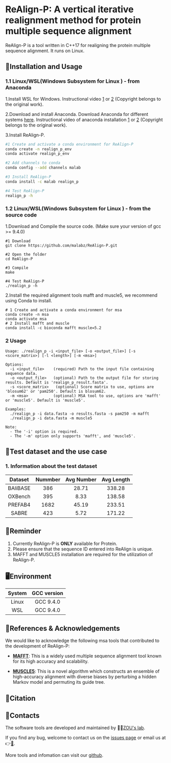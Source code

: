 # ReAlign-P: A vertical iterative realignment method for protein multiple sequence alignment

ReAlign-P is a tool written in C++17 for realigning the protein multiple sequence alignment. It runs on Linux.

## 🔨Installation and Usage

### 1.1 Linux/WSL(Windows Subsystem for Linux ) - from Anaconda
1.Install WSL for Windows. Instructional video [1](https://www.youtube.com/watch?v=X-DHaQLrBi8&t=5s) or [2](http://lab.malab.cn/%7Etfr/1.mp4) (Copyright belongs to the original work).

2.Download and install Anaconda. Download Anaconda for different systems [here](https://www.anaconda.com/products/distribution#Downloads). Instructional video of anaconda installation [1](https://www.youtube.com/watch?v=AshsPB3KT-E) or [2](http://lab.malab.cn/%7Etfr/Install_anaconda_in_Linux.mp4) (Copyright belongs to the original work).

3.Install ReAlign-P.
```bash
#1 Create and activate a conda environment for ReAlign-P
conda create -n realign_p_env
conda activate realign_p_env

#2 Add channels to conda
conda config --add channels malab

#3 Install ReAlign-P
conda install -c malab realign_p

#4 Test ReAlign-P
realign_p -h
```

### 1.2 Linux/WSL(Windows Subsystem for Linux ) - from the source code

1.Download and Compile the source code. (Make sure your version of gcc >= 9.4.0)
```shell
#1 Download
git clone https://github.com/malabz/ReAlign-P.git

#2 Open the folder
cd ReAlign-P

#3 Compile
make

#4 Test ReAlign-P
./realign_p -h
```

2.Install the required alignment tools mafft and muscle5, we recommend using Conda to install.
```shell
# 1 Create and activate a conda environment for msa
conda create -n msa
conda activate msa
# 2 Install mafft and muscle
conda install -c bioconda mafft muscle=5.2
```

### 2 Usage
```
Usage: ./realign_p -i <input_file> [-o <output_file>] [-s <score_matrix>] [-l <length>] [-m <msa>]

Options:
  -i <input_file>    (required) Path to the input file containing sequence data.
  -o <output_file>   (optional) Path to the output file for storing results. Default is 'realign_p_result.fasta'.
  -s <score_matrix>   (optional) Score matrix to use, options are 'blosum62' or 'pam250'. Default is blosum62.
  -m <msa>           (optional) MSA tool to use, options are 'mafft' or 'muscle5'. Default is 'muscle5'.

Examples:
  ./realign_p -i data.fasta -o results.fasta -s pam250 -m mafft
  ./realign_p -i data.fasta -m muscle5

Note:
  - The '-i' option is required.
  - The '-m' option only supports 'mafft', and 'muscle5'.
```

## 🔬Test dataset and the use case
### 1. Information about the test dataset
Dataset|Nummber|Avg Number|Avg Length
:---:|:---:|:---:|:---:
BAliBASE|386|28.71|338.28
OXBench|395|8.33|138.58
PREFAB4|1682|45.19|233.51
SABRE|423|5.72|171.22

<!-- ### 2. The use case
```shell
# Download data
wget http://lab.malab.cn/soft/ReAlign-N/data/16s_like.tar.gz

# Unzip data
tar -zxvf 16s_like.tar.gz

# Get the folder path
cd 16s_like

# Run ReAlign-P

``` -->

## 📍Reminder
1. Currently ReAlign-P is **ONLY** available for Protein. 
2. Please ensure that the sequence ID entered into ReAlign is unique.
3. MAFFT and MUSCLE5 installation are required for the utilization of ReAlign-P. 

## 🖥️Environment
System|GCC version
:---:|:---:
Linux|GCC 9.4.0
WSL|GCC 9.4.0

## 🙏References & Acknowledgements
We would like to acknowledge the following msa tools that contributed to the development of ReAlign-P:

- **[MAFFT](https://mafft.cbrc.jp/alignment/server/index.html)**: This is a widely used multiple sequence alignment tool known for its high accuracy and scalability.

- **[MUSCLE5](https://www.drive5.com/muscle/)**: This is a novel algorithm which constructs an ensemble of high-accuracy alignment with diverse biases by perturbing a hidden Markov model and permuting its guide tree. 

## 🔖Citation

## 👋Contacts
The software tools are developed and maintained by 🧑‍🏫[ZOU's lab](http://lab.malab.cn/~zq/en/index.html).

If you find any bug, welcome to contact us on the [issues page](https://github.com/malabz/ReAlign-P/issues) or email us at 👉[📩](zhai1xiao@gmail.com).

More tools and infomation can visit our [github](https://github.com/malabz).
